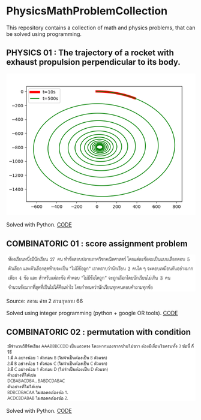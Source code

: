 # PhysicsMathProblemCollection
This repository contains a collection of math and physics problems, that can be solved using programming.


## **PHYSICS 01** : The trajectory of a rocket with exhaust propulsion perpendicular to its body.

![alt text](/problem/phys01/phys01.png)

Solved with Python. [CODE](/problem/physics01)

## **COMBINATORIC 01** : score assignment problem

![alt text](/problem/combi02/c02.png)

Source: สอวน ค่าย 2 สวนกุหลาบ 66

Solved using integer programming (python + google OR tools). [CODE](/problem/c02)


## **COMBINATORIC 02** : permutation with condition

![alt text](/problem/combi01/c01.png)

Solved with Python. [CODE](/problem/c01)


